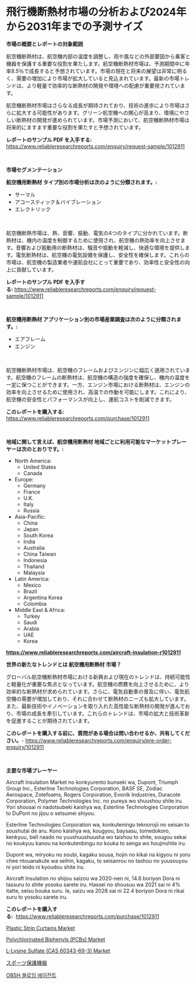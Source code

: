 <p><h1>飛行機断熱材市場の分析および2024年から2031年までの予測サイズ</h1></p><p><strong>市場の概要とレポートの対象範囲</strong></p>
<p><p>航空機断熱材は、航空機内部の温度を調整し、雨や風などの外部要因から乗客と機器を保護する重要な役割を果たします。航空機断熱材市場は、予測期間中に年率8.5％で成長すると予想されています。市場の現在と将来の展望は非常に明るく、需要の増加により市場が拡大していると見込まれています。最新の市場トレンドは、より軽量で効率的な断熱材の開発や環境への配慮が重要視されています。</p><p>航空機断熱材市場はさらなる成長が期待されており、技術の進歩により市場はさらに拡大する可能性があります。グリーン航空機への関心が高まり、環境にやさしい断熱材の開発が進められています。市場予測において、航空機断熱材市場は将来的にますます重要な役割を果たすと予想されています。</p></p>
<p><strong>レポートのサンプル PDF を入手する:</strong> <a href="https://www.reliableresearchreports.com/enquiry/request-sample/1012911">https://www.reliableresearchreports.com/enquiry/request-sample/1012911</a></p>
<p>&nbsp;</p>
<p><strong>市場セグメンテーション</strong></p>
<p><strong>航空機用断熱材 タイプ別の市場分析は次のように分類されます。:</strong></p>
<p><ul><li>サーマル</li><li>アコースティック＆バイブレーション</li><li>エレクトリック</li></ul></p>
<p>&nbsp;</p>
<p><p>航空機断熱市場は、熱、音響、振動、電気の4つのタイプに分かれています。断熱材は、機内の温度を制御するために使用され、航空機の熱効率を向上させます。音響および振動用の断熱材は、騒音や振動を軽減し、快適な環境を提供します。電気断熱材は、航空機の電気設備を保護し、安全性を確保します。これらの市場は、航空機の製造業者や運航会社にとって重要であり、効率性と安全性の向上に貢献しています。</p></p>
<p><strong>レポートのサンプル PDF を入手する:</strong>&nbsp;<a href="https://www.reliableresearchreports.com/enquiry/request-sample/1012911">https://www.reliableresearchreports.com/enquiry/request-sample/1012911</a></p>
<p>&nbsp;</p>
<p><strong> 航空機用断熱材 アプリケーション別の市場産業調査は次のように分類されます。:</strong></p>
<p><ul><li>エアフレーム</li><li>エンジン</li></ul></p>
<p>&nbsp;</p>
<p><p>航空機断熱材市場は、航空機のフレームおよびエンジンに幅広く適用されています。航空機のフレームの断熱材は、航空機の構造の強度を確保し、機内の温度を一定に保つことができます。一方、エンジン市場における断熱材は、エンジンの効率を向上させるために使用され、高温での作動を可能にします。これにより、航空機の安全性とパフォーマンスが向上し、運航コストを削減できます。</p></p>
<p><strong>このレポートを購入する:</strong>&nbsp; <a href="https://www.reliableresearchreports.com/purchase/1012911">https://www.reliableresearchreports.com/purchase/1012911</a></p>
<p>&nbsp;</p>
<p><strong>地域に関して言えば、航空機用断熱材 地域ごとに利用可能なマーケットプレーヤーは次のとおりです。:</strong></p>
<p><ul>
    <li>
        North America:
        <ul>
            <li>United States</li>
            <li>Canada</li>
        </ul>
    </li>
    <li>
        Europe:
        <ul>
            <li>Germany</li>
            <li>France</li>
            <li>U.K.</li>
            <li>Italy</li>
            <li>Russia</li>
        </ul>
    </li>
    <li>
        Asia-Pacific:
        <ul>
            <li>China</li>
            <li>Japan</li>
            <li>South Korea</li>
            <li>India</li>
            <li>Australia</li>
            <li>China Taiwan</li>
            <li>Indonesia</li>
            <li>Thailand</li>
            <li>Malaysia</li>
        </ul>
    </li>
    <li>
        Latin America:
        <ul>
            <li>Mexico</li>
            <li>Brazil</li>
            <li>Argentina Korea</li>
            <li>Colombia</li>
        </ul>
    </li>
    <li>
        Middle East & Africa:
        <ul>
            <li>Turkey</li>
            <li>Saudi</li>
            <li>Arabia</li>
            <li>UAE</li>
            <li>Korea</li>
        </ul>
    </li>
    </ul></p>
<p><strong><a href="https://www.reliableresearchreports.com/aircraft-insulation-r1012911">https://www.reliableresearchreports.com/aircraft-insulation-r1012911</a></strong>&nbsp;</p>
<p><strong>世界の新たなトレンドとは 航空機用断熱材 市場？</strong></p>
<p><p>グローバル航空機断熱材市場における新興および現在のトレンドは、持続可能性と軽量化が重要な焦点となっています。航空機の燃費を向上させるために、より効率的な断熱材が求められています。さらに、電気自動車の普及に伴い、電気航空機の需要が増加しており、それに合わせて断熱材のニーズも拡大しています。また、最新技術やイノベーションを取り入れた高性能な断熱材の開発が進んでおり、市場の成長を牽引しています。これらのトレンドは、市場の拡大と技術革新を促進することが期待されています。</p></p>
<p><strong>このレポートを購入する前に、質問がある場合は問い合わせるか、共有してください。</strong>- <a href="https://www.reliableresearchreports.com/enquiry/pre-order-enquiry/1012911">https://www.reliableresearchreports.com/enquiry/pre-order-enquiry/1012911</a></p>
<p>&nbsp;</p>
<p><strong>主要な市場プレーヤー</strong></p>
<p><p>Aircraft Insulation Market no konkyurento bunseki wa, Dupont, Triumph Group Inc., Esterline Technologies Corporation, BASF SE, Zodiac Aerospace, Zotefoams, Rogers Corporation, Evonik Industries, Duracote Corporation, Polymer Technologies Inc. no pureya wo shuushou shite iru. Yori shousai ni nadotsubeki kaishya wa, Esterline Technologies Corporation to DuPont no jijou o setsumei shiyou. </p><p>Esterline Technologies Corporation wa, konkuteningu teknorojii no seisan to soushutai de aru. Kono kaishya wa, kougyou, baysasu, tomedokoro, kenkyuu, bell naado no yuushuushuusha wo taishou to shite, sougou sekai no koukyuu kanou na konkutenbingu no kouka to senga wo houjinshite iru. </p><p>Dupont wa, miryoku no soubi, kagaku sousa, hojin no kikai na kigyou ni yoru chee ntouanakute wa seihin, kagaku, to seisanrou no tashou no yuusouyou ni yori teido ni kyoudou shite iru. </p><p>Aircraft Insulation no shijou saizou wa 2020-nen ni, 14.8 boriyon Dora ni tassuru to shite yosoku sarete iru. Hassei no shousuu wa 2021 sai ni 4% itatte, seisu bouka suru. Ie, saizu wa 2028 sai ni 22.4 boriyon Dora ni rikai suru to yosoku sarete iru.</p></p>
<p><strong>このレポートを購入する:</strong>&nbsp;&nbsp;<a href="https://www.reliableresearchreports.com/purchase/1012911">https://www.reliableresearchreports.com/purchase/1012911</a></p>
<p><p><a href="https://github.com/Sherrillcrooksxa8i18ucf2m/Market-Research-Report-List-2/blob/main/plastic-strip-curtains-market.md">Plastic Strip Curtains Market</a></p><p><a href="https://www.linkedin.com/pulse/global-polychlorinated-biphenyls-pcbs-market-types-applications-0fwwf?trackingId=WzGnQDt0YI9gQFLXg%2BWb8A%3D%3D">Polychlorinated Biphenyls (PCBs) Market</a></p><p><a href="https://www.linkedin.com/pulse/l-lysine-sulfate-cas-60343-69-3-market-offers-provide-insightful-tfyrf?trackingId=1RY2MqMLq0GLEAS81jBcKw%3D%3D">L-Lysine Sulfate (CAS 60343-69-3) Market</a></p><p><a href="https://github.com/JacksonWiza1924/Market-Research-Report-List-1/blob/main/110986027026.md">スポーツ保護機器</a></p><p><a href="https://github.com/RichardLueilwitz787/Market-Research-Report-List-1/blob/main/382480024946.md">OBSH 블로잉 에이전트</a></p></p>